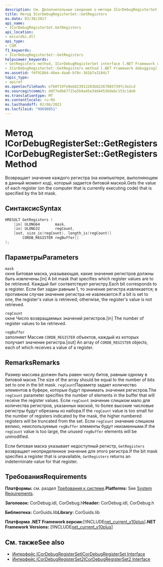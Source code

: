 ```yaml
---
description: См. Дополнительные сведения о методе ICorDebugRegisterSet::, регистрирующих
title: Метод ICorDebugRegisterSet::GetRegisters
ms.date: 03/30/2017
api_name:
- ICorDebugRegisterSet.GetRegisters
api_location:
- mscordbi.dll
api_type:
- COM
f1_keywords:
- ICorDebugRegisterSet::GetRegisters
helpviewer_keywords:
- GetRegisters method, ICorDebugRegisterSet interface [.NET Framework debugging]
- ICorDebugRegisterSet::GetRegisters method [.NET Framework debugging]
ms.assetid: fdf91864-48ea-4aa6-b70c-361b7a3184c7
topic_type:
- apiref
ms.openlocfilehash: efb0f19fe9eb823912203b82267803739fc3e2cd
ms.sourcegitcommit: ddf7edb67715a5b9a45e3dd44536dabc153c1de0
ms.translationtype: MT
ms.contentlocale: ru-RU
ms.lasthandoff: 02/06/2021
ms.locfileid: "99690851"
---
```

# <a name="icordebugregistersetgetregisters-method"></a><span data-ttu-id="c0ab1-103">Метод ICorDebugRegisterSet::GetRegisters</span><span class="sxs-lookup"><span data-stu-id="c0ab1-103">ICorDebugRegisterSet::GetRegisters Method</span></span>

<span data-ttu-id="c0ab1-104">Возвращает значение каждого регистра (на компьютере, выполняющем в данный момент код), который задается битовой маской.</span><span class="sxs-lookup"><span data-stu-id="c0ab1-104">Gets the value of each register (on the computer that is currently executing code) that is specified by the bit mask.</span></span>  
  
## <a name="syntax"></a><span data-ttu-id="c0ab1-105">Синтаксис</span><span class="sxs-lookup"><span data-stu-id="c0ab1-105">Syntax</span></span>  
  
```cpp  
HRESULT GetRegisters (  
    [in] ULONG64       mask,
    [in] ULONG32       regCount,  
    [out, size_is(regCount), length_is(regCount)]  
        CORDB_REGISTER regBuffer[]  
);  
```  
  
## <a name="parameters"></a><span data-ttu-id="c0ab1-106">Параметры</span><span class="sxs-lookup"><span data-stu-id="c0ab1-106">Parameters</span></span>  

 `mask`  
 <span data-ttu-id="c0ab1-107">окне Битовая маска, указывающая, какие значения регистров должны быть извлечены.</span><span class="sxs-lookup"><span data-stu-id="c0ab1-107">[in] A bit mask that specifies which register values are to be retrieved.</span></span> <span data-ttu-id="c0ab1-108">Каждый бит соответствует регистру.</span><span class="sxs-lookup"><span data-stu-id="c0ab1-108">Each bit corresponds to a register.</span></span> <span data-ttu-id="c0ab1-109">Если бит задан равным 1, то значение регистра извлекается; в противном случае значение регистра не извлекается.</span><span class="sxs-lookup"><span data-stu-id="c0ab1-109">If a bit is set to one, the register's value is retrieved; otherwise, the register's value is not retrieved.</span></span>  
  
 `regCount`  
 <span data-ttu-id="c0ab1-110">окне Число возвращаемых значений регистров.</span><span class="sxs-lookup"><span data-stu-id="c0ab1-110">[in] The number of register values to be retrieved.</span></span>  
  
 `regBuffer`  
 <span data-ttu-id="c0ab1-111">заполняет Массив `CORDB_REGISTER` объектов, каждый из которых получает значение регистра.</span><span class="sxs-lookup"><span data-stu-id="c0ab1-111">[out] An array of `CORDB_REGISTER` objects, each of which receives a value of a register.</span></span>  
  
## <a name="remarks"></a><span data-ttu-id="c0ab1-112">Remarks</span><span class="sxs-lookup"><span data-stu-id="c0ab1-112">Remarks</span></span>  

 <span data-ttu-id="c0ab1-113">Размер массива должен быть равен числу битов, равным одному в битовой маске.</span><span class="sxs-lookup"><span data-stu-id="c0ab1-113">The size of the array should be equal to the number of bits set to one in the bit mask.</span></span> <span data-ttu-id="c0ab1-114">`regCount`Параметр задает количество элементов в буфере, которые будут принимать значения регистров.</span><span class="sxs-lookup"><span data-stu-id="c0ab1-114">The `regCount` parameter specifies the number of elements in the buffer that will receive the register values.</span></span> <span data-ttu-id="c0ab1-115">Если `regCount` значение слишком мало для количества регистров, указанных маской, то более высокие числовые регистры будут обрезаны из набора.</span><span class="sxs-lookup"><span data-stu-id="c0ab1-115">If the `regCount` value is too small for the number of registers indicated by the mask, the higher numbered registers will be truncated from the set.</span></span> <span data-ttu-id="c0ab1-116">Если `regCount` значение слишком велико, неиспользуемые `regBuffer` элементы будут неизменными.</span><span class="sxs-lookup"><span data-stu-id="c0ab1-116">If the `regCount` value is too large, the unused `regBuffer` elements will be unmodified.</span></span>  
  
 <span data-ttu-id="c0ab1-117">Если битовая маска указывает недоступный регистр, `GetRegisters` возвращает неопределенное значение для этого регистра.</span><span class="sxs-lookup"><span data-stu-id="c0ab1-117">If the bit mask specifies a register that is unavailable, `GetRegisters` returns an indeterminate value for that register.</span></span>  
  
## <a name="requirements"></a><span data-ttu-id="c0ab1-118">Требования</span><span class="sxs-lookup"><span data-stu-id="c0ab1-118">Requirements</span></span>  

 <span data-ttu-id="c0ab1-119">**Платформы:** см. раздел [Требования к системе](../../get-started/system-requirements.md).</span><span class="sxs-lookup"><span data-stu-id="c0ab1-119">**Platforms:** See [System Requirements](../../get-started/system-requirements.md).</span></span>  
  
 <span data-ttu-id="c0ab1-120">**Заголовок:** CorDebug.idl, CorDebug.h</span><span class="sxs-lookup"><span data-stu-id="c0ab1-120">**Header:** CorDebug.idl, CorDebug.h</span></span>  
  
 <span data-ttu-id="c0ab1-121">**Библиотека:** CorGuids.lib</span><span class="sxs-lookup"><span data-stu-id="c0ab1-121">**Library:** CorGuids.lib</span></span>  
  
 <span data-ttu-id="c0ab1-122">**Платформа .NET Framework версии:**[!INCLUDE[net_current_v10plus](../../../../includes/net-current-v10plus-md.md)]</span><span class="sxs-lookup"><span data-stu-id="c0ab1-122">**.NET Framework Versions:** [!INCLUDE[net_current_v10plus](../../../../includes/net-current-v10plus-md.md)]</span></span>  
  
## <a name="see-also"></a><span data-ttu-id="c0ab1-123">См. также</span><span class="sxs-lookup"><span data-stu-id="c0ab1-123">See also</span></span>

- [<span data-ttu-id="c0ab1-124">Интерфейс ICorDebugRegisterSet</span><span class="sxs-lookup"><span data-stu-id="c0ab1-124">ICorDebugRegisterSet Interface</span></span>](icordebugregisterset-interface.md)
- [<span data-ttu-id="c0ab1-125">Интерфейс ICorDebugRegisterSet2</span><span class="sxs-lookup"><span data-stu-id="c0ab1-125">ICorDebugRegisterSet2 Interface</span></span>](icordebugregisterset2-interface.md)
